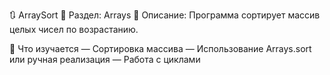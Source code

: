 🔃 ArraySort
📁 Раздел: Arrays
📘 Описание: Программа сортирует массив целых чисел по возрастанию.

🧠 Что изучается
— Сортировка массива
— Использование Arrays.sort или ручная реализация
— Работа с циклами
